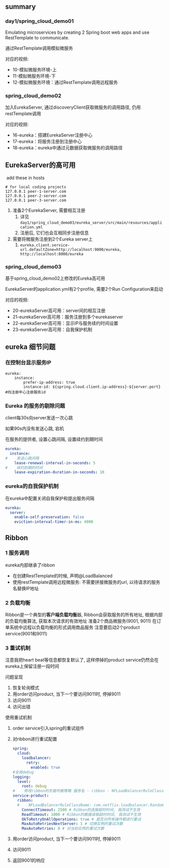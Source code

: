 ## summary

### day1/spring_cloud_demo01

Emulating microservices by creating 2 Spring boot web apps and use RestTemplate to communicate.

通过RestTemplate调用模拟微服务

对应的视频: 

- 10-模拟微服务环境-上
- 11-模拟微服务环境-下
- 12-模拟微服务环境：通过RestTemplate调用远程服务

### spring_cloud_demo02

加入EurekaServer, 通过discoveryClient获取微服务的调用路径, 仍用restTemplate调用

对应的视频: 

- 16-eureka：搭建EurekaServer注册中心
- 17-eureka：将服务注册到注册中心
- 18-eureka：eureka中通过元数据获取微服务的调用路径

## EurekaServer的高可用

​	add these in hosts

```
# for local coding projects
127.0.0.1 peer-1-server.com
127.0.0.1 peer-2-server.com
127.0.0.1 peer-3-server.com
```



1. 准备2个EurekaServer, 需要相互注册
   1. 详见`day1/spring_cloud_demo03/eureka_server/src/main/resources/application.yml`
   2. 注册后, 它们也会互相同步注册信息
2. 需要将微服务注册到2个Eureka server上
   1. `eureka.client.service-url.defaultZone=http://localhost:9000/eureka, http://localhost:8000/eureka`

### spring_cloud_demo03

基于spring_cloud_demo02上修改的Eureka高可用 

EurekaServer的application.yml有2个profile, 需要2个Run Configuration来启动

对应的视频:

- 20-eurekaServer高可用：server间的相互注册
- 21-eurekaServer高可用：服务注册到多个eurekaserver
- 22-eurekaServer高可用：显示IP与服务续约时间设置
- 23-eurekaServer高可用：自我保护机制

## eureka 细节问题

### 在控制台显示服务IP

```
eureka:
	instance:
		prefer-ip-address: true
		instance-id: ${spring.cloud.client.ip-address}-${server.port} #向注册中心注册服务id
```

### Eureka 的服务的剔除问题

client每30s向server发送一次心跳

如果90s内没有发送心跳, 宕机

在服务的提供者, 设置心跳间隔, 设置续约到期时间

```yaml
eureka:
  instance:
#    发送心跳间隔
    lease-renewal-interval-in-seconds: 5
#    续约到期的时间
    lease-expiration-duration-in-seconds: 10
```



### eureka的自我保护机制

在eureka中配置关闭自我保护和提出服务间隔

```yaml
eureka:
  server:
    enable-self-preservation: false
    eviction-interval-timer-in-ms: 4000
```

## Ribbon

### 1 服务调用

eureka内部继承了ribbon

- 在创建RestTemplate的时候, 声明@LoadBalanced
- 使用restTemplate调用远程微服务: 不需要拼接微服务的url, 以待请求的服务名替换IP地址


### 2 负载均衡

Ribbon是一个典型的**客户端负载均衡**器, Ribbon会获取服务的所有地址, 根据内部的负载均衡算法, 获取本次请求的有效地址
准备2个商品微服务(9001, 9011)
在订单系统中远程以负载均衡的形式调用商品服务
注意要启动2个product service(9001和9011)

### 3 重试机制

注意我把heart beat等信息都恢复默认了, 这样停掉的product service仍然会在eureka上保留注册一段时间

问题呈现

1. 恢复轮询模式
2. 用order访问product, 当下一个要访问9011时, 停掉9011
3. 访问9011
4. 访问出错

使用重试机制

1. order service引入spring的重试组件

2. 对ribbon进行重试配置

   ```yaml
   spring:
     cloud:
       loadbalancer:
         retry:
           enabled: true
   #全局debug
   logging:
     level:
       root: debug
   #    修改ribbon的负载均衡策略 服务名 - ribbon - NFLoadBalancerRuleClassName: 策略
   service-product:
     ribbon:
     #    NFLoadBalancerRuleClassName: com.netflix.loadbalancer.RandomRule
       ConnectTimeout: 2500 # Ribbon的连接超时时间, 我测试不生效
       ReadTimeout: 1000 # Ribbon的数据读取超时时间, 我测试不生效
       OkToRetryOnAllOperations: true # 是否对所有操作都进行重试
       MaxAutoRetriesNextServer: 1 # 切换实例的重试次数
       MaxAutoRetries: 0 # 对当前实例的重试次数
   ```

3. 用order访问product, 当下一个要访问9011时, 停掉9011

4. 访问9011

5. 返回9001的响应




